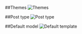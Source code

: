 ##Themes
![Themes](https://www.zupimages.net/up/19/13/2thu.jpg)

##Post type
![Post type](https://www.zupimages.net/up/19/13/8ceb.jpg)

##Default model
![Default template](https://www.zupimages.net/up/19/13/2r2o.jpg)